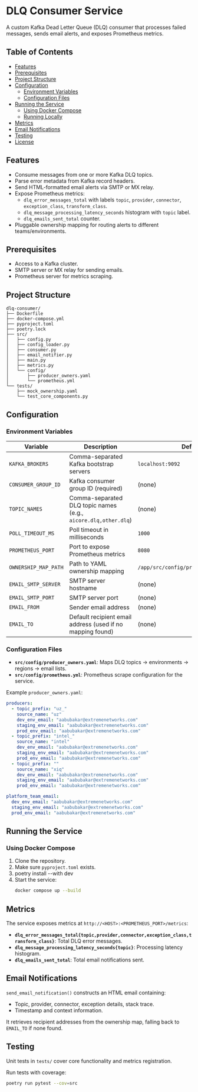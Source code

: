 # DLQ Consumer Service

A custom Kafka Dead Letter Queue (DLQ) consumer that processes failed messages, sends email alerts, and exposes Prometheus metrics.

## Table of Contents

- [Features](#features)
- [Prerequisites](#prerequisites)
- [Project Structure](#project-structure)
- [Configuration](#configuration)
  - [Environment Variables](#environment-variables)
  - [Configuration Files](#configuration-files)
- [Running the Service](#running-the-service)
  - [Using Docker Compose](#using-docker-compose)
  - [Running Locally](#running-locally)
- [Metrics](#metrics)
- [Email Notifications](#email-notifications)
- [Testing](#testing)
- [License](#license)

## Features

- Consume messages from one or more Kafka DLQ topics.
- Parse error metadata from Kafka record headers.
- Send HTML-formatted email alerts via SMTP or MX relay.
- Expose Prometheus metrics:
  - `dlq_error_messages_total` with labels `topic`, `provider`, `connector`, `exception_class`, `transform_class`.
  - `dlq_message_processing_latency_seconds` histogram with `topic` label.
  - `dlq_emails_sent_total` counter.
- Pluggable ownership mapping for routing alerts to different teams/environments.

## Prerequisites

- Access to a Kafka cluster.
- SMTP server or MX relay for sending emails.
- Prometheus server for metrics scraping.

## Project Structure

```
dlq-consumer/
├── Dockerfile
├── docker-compose.yml
├── pyproject.toml
├── poetry.lock
├── src/
│   ├── config.py
│   ├── config_loader.py
│   ├── consumer.py
│   ├── email_notifier.py
│   ├── main.py
│   ├── metrics.py
│   └── config/
│       ├── producer_owners.yaml
│       └── prometheus.yml
└── tests/
    ├── mock_ownership.yaml
    └── test_core_components.py
```

## Configuration

### Environment Variables

| Variable              | Description                                                                                   | Default                              |
|-----------------------|-----------------------------------------------------------------------------------------------|--------------------------------------|
| `KAFKA_BROKERS`       | Comma-separated Kafka bootstrap servers                                                      | `localhost:9092`                     |
| `CONSUMER_GROUP_ID`   | Kafka consumer group ID (required)                                                            | (none)                               |
| `TOPIC_NAMES`         | Comma-separated DLQ topic names (e.g., `aicore.dlq,other.dlq`)                                | (none)                               |
| `POLL_TIMEOUT_MS`     | Poll timeout in milliseconds                                                                  | `1000`                               |
| `PROMETHEUS_PORT`     | Port to expose Prometheus metrics                                                             | `8080`                               |
| `OWNERSHIP_MAP_PATH`  | Path to YAML ownership mapping                                                                | `/app/src/config/producer_owners.yaml` |
| `EMAIL_SMTP_SERVER`   | SMTP server hostname                                                                          | (none)                               |
| `EMAIL_SMTP_PORT`     | SMTP server port                                                                              | (none)                               |
| `EMAIL_FROM`          | Sender email address                                                                          | (none)                               |
| `EMAIL_TO`            | Default recipient email address (used if no mapping found)                                     | (none)                               |

### Configuration Files

- **`src/config/producer_owners.yaml`**: Maps DLQ topics → environments → regions → email lists.
- **`src/config/prometheus.yml`**: Prometheus scrape configuration for the service.

Example `producer_owners.yaml`:
```yaml
producers:
  - topic_prefix: "uz_"
    source_name: "uz"
    dev_env_email: "aabubakar@extremenetworks.com"
    staging_env_email: "aabubakar@extremenetworks.com"
    prod_env_email: "aabubakar@extremenetworks.com"
  - topic_prefix: "intel_"
    source_name: "intel"
    dev_env_email: "aabubakar@extremenetworks.com"
    staging_env_email: "aabubakar@extremenetworks.com"
    prod_env_email: "aabubakar@extremenetworks.com"
  - topic_prefix: ""
    source_name: "xiq"
    dev_env_email: "aabubakar@extremenetworks.com"
    staging_env_email: "aabubakar@extremenetworks.com"
    prod_env_email: "aabubakar@extremenetworks.com"

platform_team_email:
  dev_env_email: "aabubakar@extremenetworks.com"
  staging_env_email: "aabubakar@extremenetworks.com"
  prod_env_email: "aabubakar@extremenetworks.com"
```

## Running the Service

### Using Docker Compose

1. Clone the repository.
2. Make sure `pyproject.toml` exists.
3. poetry install --with dev
4. Start the service:
   ```bash
   docker compose up --build


## Metrics

The service exposes metrics at `http://<HOST>:<PROMETHEUS_PORT>/metrics`:

- **`dlq_error_messages_total{topic,provider,connector,exception_class,transform_class}`**: Total DLQ error messages.
- **`dlq_message_processing_latency_seconds{topic}`**: Processing latency histogram.
- **`dlq_emails_sent_total`**: Total email notifications sent.

## Email Notifications

`send_email_notification()` constructs an HTML email containing:

- Topic, provider, connector, exception details, stack trace.
- Timestamp and context information.

It retrieves recipient addresses from the ownership map, falling back to `EMAIL_TO` if none found.

## Testing

Unit tests in `tests/` cover core functionality and metrics registration.

Run tests with coverage:
```bash
poetry run pytest --cov=src
```

